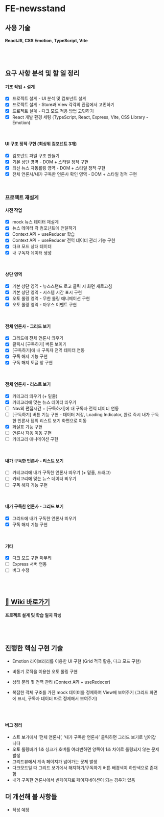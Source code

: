 # FE-newsstand

## 사용 기술

#### ReactJS, CSS Emotion, TypeScript, Vite

<br/><br/>

## 요구 사항 분석 및 할 일 정리

#### 기초 작업 + 설계

- [x] 프로젝트 설계 - UI 분석 및 컴포넌트 설계
- [x] 프로젝트 설계 - Store과 View 각각의 관점에서 고민하기
- [x] 프로젝트 설계 - 다크 모드 적용 방법 고민하기
- [x] React 개발 환경 세팅 (TypeScript, React, Express, Vite, CSS Library - Emotion)

<br/>

#### UI 구조 정적 구현 (최상위 컴포넌트 3개)

- [x] 컴포넌트 파일 구조 만들기
- [x] 기본 상단 영역 - DOM + 스타일 정적 구현
- [x] 최신 뉴스 자동롤링 영역 - DOM + 스타일 정적 구현
- [x] 전체 언론사/내가 구독한 언론사 확인 영역 - DOM + 스타일 정적 구현

<br/>

### 프로젝트 재설계

#### 사전 작업

- [x] mock 뉴스 데이터 재설계
- [x] 뉴스 데이터 각 컴포넌트에 전달하기
- [x] Context API + useReducer 학습
- [x] Context API + useReducer 전역 데이터 관리 기능 구현
- [x] 다크 모드 상태 데이터
- [x] 내 구독자 데이터 생성

<br/>

#### 상단 영역

- [x] 기본 상단 영역 - 뉴스스탠드 로고 클릭 시 화면 새로고침
- [x] 기본 상단 영역 - 시스템 시간 표시 구현
- [x] 오토 롤링 영역 - 무한 롤링 애니메이션 구현
- [x] 오토 롤링 영역 - 마우스 이벤트 구현

<br/>

#### 전체 언론사 - 그리드 보기

- [x] 그리드에 전체 언론사 띄우기
- [x] 클릭시 [구독하기] 버튼 보이기
- [x] [구독하기]에 내 구독자 전역 데이터 연동
- [x] 구독 해지 기능 구현
- [x] 구독 해지 토글 창 구현

<br/>

#### 전체 언론사 - 리스트 보기

- [x] 카테고리 띄우기 (+ 밑줄)
- [x] 카테고리에 맞는 뉴스 데이터 띄우기
- [ ] Nav의 편집시간 + [구독하기]에 내 구독자 전역 데이터 연동
- [ ] [구독하기] 버튼 기능 구현 - 데이터 저장, Loading Indicator, 완료 즉시 내가 구독한 언론사 탭의 리스트 보기 화면으로 이동
- [x] 화살표 기능 구현
- [ ] 언론사 자동 이동 구현
- [ ] 카테고리 애니메이션 구현

<br/>

#### 내가 구독한 언론사 - 리스트 보기

- [ ] 카테고리에 내가 구독한 언론사 띄우기 (+ 밑줄, 드래그)
- [ ] 카테고리에 맞는 뉴스 데이터 띄우기
- [ ] 구독 해지 기능 구현

<br/>

#### 내가 구독한 언론사 - 그리드 보기

- [x] 그리드에 내가 구독한 언론사 띄우기
- [x] 구독 해지 기능 구현

<br/>

#### 기타

- [x] 다크 모드 구현 마무리
- [ ] Express 서버 연동
- [ ] 버그 수정

<br/><br/>

## [📝 Wiki 바로가기](https://github.com/SangYoonLee1231/FE-newsstand/wiki)

#### 프로젝트 설계 및 학습 일지 작성

<br/><br/>

## 진행한 핵심 구현 기술

- Emotion 라이브러리를 이용한 UI 구현 (Grid 적극 활용, 다크 모드 구현)

- 비동기 로직을 이용한 오토 롤링 구현

- 상태 분리 및 전역 관리 (Context API + useRedecer)

- 복잡한 객체 구조를 가진 mock 데이터를 정제하여 View에 보여주기 (그리드 화면에 표시, 구독자 데이터 따로 정제해서 보여주기)

<br/><br/>

#### 버그 정리

- 스트 보기에서 ‘전체 언론사’, ‘내가 구독한 언론사’ 클릭하면 그리드 보기로 넘어갑니다
- 오토 롤링바가 1초 싱크가 호버를 여러번하면 양쪽이 1초 차이로 롤링되지 않는 문제 발생
- 그리드뷰에서 계속 페이지가 넘어가는 문제 발생
- 다크모드일 때 그리드 보기에서 해지하기/구독하기 버튼 배경색이 하얀색으로 존재함
- 내가 구독한 언론사에서 빈페이지로 페이지네이션이 되는 경우가 있음

## 더 개선해 볼 사항들

- 작성 예정

<br/><br/>

<br/>
